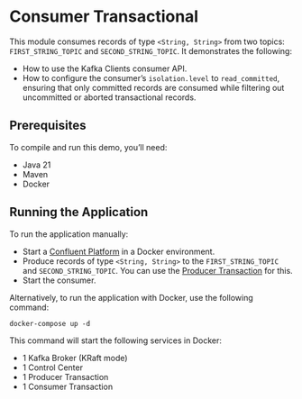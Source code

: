 # Consumer Transactional

This module consumes records of type `<String, String>` from two topics: `FIRST_STRING_TOPIC` and `SECOND_STRING_TOPIC`.
It demonstrates the following:

- How to use the Kafka Clients consumer API.
- How to configure the consumer’s `isolation.level` to `read_committed`, ensuring that only committed records are consumed while filtering out uncommitted or aborted transactional records.

## Prerequisites

To compile and run this demo, you’ll need:

- Java 21
- Maven
- Docker

## Running the Application

To run the application manually:

- Start a [Confluent Platform](https://docs.confluent.io/platform/current/quickstart/ce-docker-quickstart.html#step-1-download-and-start-cp) in a Docker environment.
- Produce records of type `<String, String>` to the `FIRST_STRING_TOPIC` and `SECOND_STRING_TOPIC`. You can use the [Producer Transaction](../../kafka-producer-quickstarts/kafka-producer-transaction) for this.
- Start the consumer.

Alternatively, to run the application with Docker, use the following command:

```console
docker-compose up -d
```

This command will start the following services in Docker:

- 1 Kafka Broker (KRaft mode)
- 1 Control Center
- 1 Producer Transaction
- 1 Consumer Transaction
